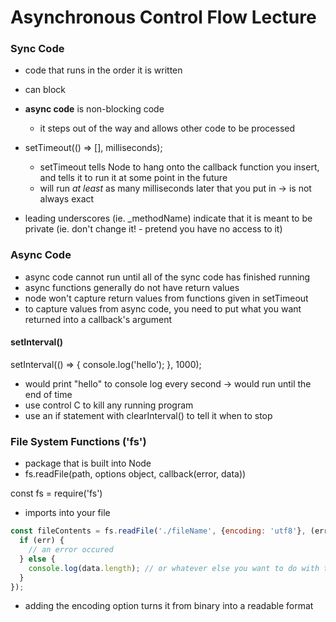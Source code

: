 # Asynchronous Control Flow Lecture

### Sync Code

* code that runs in the order it is written
* can block

* **async code** is non-blocking code
  * it steps out of the way and allows other code to be processed

* setTimeout(() => [], milliseconds);
  * setTimeout tells Node to hang onto the callback function you insert, and tells it to run it at some point in the future
  * will run *at least* as many milliseconds later that you put in -> is not always exact

* leading underscores (ie. _methodName) indicate that it is meant to be private (ie. don't change it! - pretend you have no access to it)

### Async Code

* async code cannot run until all of the sync code has finished running
* async functions generally do not have return values
* node won't capture return values from functions given in setTimeout
* to capture values from async code, you need to put what you want returned into a callback's argument

#### setInterval()

setInterval(() => {
  console.log('hello');
}, 1000);
  * would print "hello" to console log every second -> would run until the end of time
  * use control C to kill any running program
  * use an if statement with clearInterval() to tell it when to stop

### File System Functions ('fs')

  * package that is built into Node
  * fs.readFile(path, options object, callback(error, data))

const fs = require('fs')
  * imports into your file
  
```javascript
const fileContents = fs.readFile('./fileName', {encoding: 'utf8'}, (err, data) => {
  if (err) {
    // an error occured
  } else {
    console.log(data.length); // or whatever else you want to do with the data
  }
});
```
  * adding the encoding option turns it from binary into a readable format